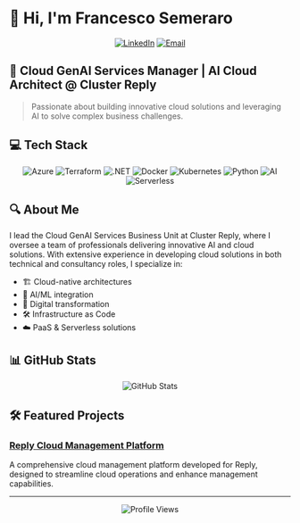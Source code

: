 # 👋 Hi, I'm Francesco Semeraro

<div align="center">
  
  [![LinkedIn](https://img.shields.io/badge/LinkedIn-0077B5?style=for-the-badge&logo=linkedin&logoColor=white)](https://www.linkedin.com/in/francescosemeraro-09b305190/)
  [![Email](https://img.shields.io/badge/Email-D14836?style=for-the-badge&logo=gmail&logoColor=white)](mailto:fk.semeraro@gmail.com)
  
</div>

## 🚀 Cloud GenAI Services Manager | AI Cloud Architect @ Cluster Reply

> Passionate about building innovative cloud solutions and leveraging AI to solve complex business challenges.

## 💻 Tech Stack

<div align="center">
  <img src="https://img.shields.io/badge/Azure-0089D6?style=for-the-badge&logo=microsoft-azure&logoColor=white" alt="Azure" />
  <img src="https://img.shields.io/badge/Terraform-7B42BC?style=for-the-badge&logo=terraform&logoColor=white" alt="Terraform" />
  <img src="https://img.shields.io/badge/.NET-512BD4?style=for-the-badge&logo=dotnet&logoColor=white" alt=".NET" />
  <img src="https://img.shields.io/badge/Docker-2496ED?style=for-the-badge&logo=docker&logoColor=white" alt="Docker" />
  <img src="https://img.shields.io/badge/Kubernetes-326CE5?style=for-the-badge&logo=kubernetes&logoColor=white" alt="Kubernetes" />
  <img src="https://img.shields.io/badge/Python-3776AB?style=for-the-badge&logo=python&logoColor=white" alt="Python" />
  <img src="https://img.shields.io/badge/AI-FF6F00?style=for-the-badge&logo=ai&logoColor=white" alt="AI" />
  <img src="https://img.shields.io/badge/Serverless-FD5750?style=for-the-badge&logo=serverless&logoColor=white" alt="Serverless" />
</div>

## 🔍 About Me

I lead the Cloud GenAI Services Business Unit at Cluster Reply, where I oversee a team of professionals delivering innovative AI and cloud solutions. With extensive experience in developing cloud solutions in both technical and consultancy roles, I specialize in:

- 🏗️ Cloud-native architectures
- 🧠 AI/ML integration
- 🔄 Digital transformation
- 🛠️ Infrastructure as Code
- ☁️ PaaS & Serverless solutions

## 📊 GitHub Stats

<div align="center">
  <img src="https://github-readme-stats.vercel.app/api?username=franckies&show_icons=true&theme=radical" alt="GitHub Stats" />
</div>

## 🛠️ Featured Projects

### [Reply Cloud Management Platform](https://www.reply.com/cluster-reply-italy/it/cloud-management-platform)
A comprehensive cloud management platform developed for Reply, designed to streamline cloud operations and enhance management capabilities.

---

<div align="center">
  <img src="https://komarev.com/ghpvc/?username=franckies&color=brightgreen" alt="Profile Views" />
</div>
